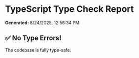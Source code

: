 # TypeScript Type Check Report

**Generated:** 8/24/2025, 12:56:34 PM

## ✅ No Type Errors!

The codebase is fully type-safe.
